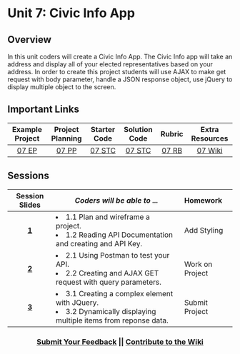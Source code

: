 # Unit 7: Civic Info App

## Overview
In this unit coders will create a Civic Info App. The Civic Info app will take an address and display all of your elected representatives based on your address. In order to create this project students will use AJAX to make get request with body parameter, handle a JSON response object, use jQuery to display multiple object to the screen.

## Important Links

| Example Project| Project Planning |  Starter Code | Solution Code  | Rubric | Extra Resources |
|:-------:|:-------:|:-------:|:-------:|:-------:|:-------:|
| [07 EP](https://scriptedcurriculum.github.io/advanced_civics_solution/) |[07 PP](https://docs.google.com/document/d/1djJGD16zKw0DsNOKir0yP6wt-MW751isL-7UDK7ZSRc/edit) | [07 STC](https://github.com/ScriptEdcurriculum/advanced_civics_startercode) | [07 STC](https://github.com/ScriptEdcurriculum/advanced_civics_solution) | [07 RB](https://drive.google.com/open?id=1sE57raysW2J8LFMpNi86e1bfZ8Q9DE0OmLgGnReL-y4) | [07 Wiki](https://github.com/ScriptEdcurriculum/curriculum17-18/wiki/2.-Advanced#unit-7-api) |

## Sessions 
|Session Slides|*Coders will be able to ...*|Homework|
|:-------:|-------|:-------|
|[**1**](https://docs.google.com/presentation/d/1H40VvavX0N4xZtA1VJfQD5gelOLNflGozumlbdUoXos/edit#slide=id.g1e220fa94a_0_26)|<li>1.1 Plan and wireframe a project.</li> <li>1.2 Reading API Documentation and creating and API Key. </li>|Add Styling|
|[**2**](https://docs.google.com/presentation/d/1H40VvavX0N4xZtA1VJfQD5gelOLNflGozumlbdUoXos/edit#slide=id.g1f587f6424_5_5)|<li>2.1 Using Postman to test your API.</li> <li> 2.2 Creating and AJAX GET request with query parameters.</li>  |Work on Project|
|[**3**](https://docs.google.com/presentation/d/1H40VvavX0N4xZtA1VJfQD5gelOLNflGozumlbdUoXos/edit#slide=id.g1e220fa94a_0_4)|<li>3.1 Creating a complex element with JQuery.</li> <li>3.2 Dynamically displaying multiple items from reponse data.</li> |Submit Project|

<h3 align="center"><a href="https://docs.google.com/forms/d/e/1FAIpQLSdmoYjRk6tqJHI5Y1ELjOZ7tiYj58dmoIBEeUaXK5ciIdljIg/viewform">Submit Your Feedback</a> || <a href="https://github.com/ScriptEdcurriculum/curriculum17-18/wiki/2.-Advanced#unit-7-api">Contribute to the Wiki</a></h3>
